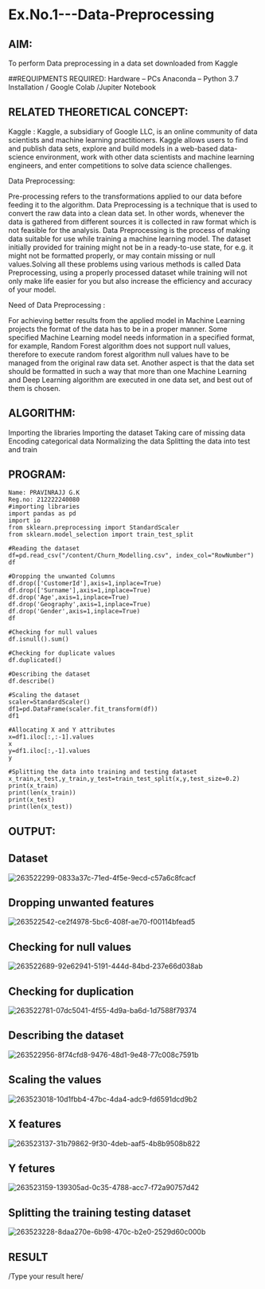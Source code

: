 # Ex.No.1---Data-Preprocessing
## AIM:

To perform Data preprocessing in a data set downloaded from Kaggle

##REQUIPMENTS REQUIRED:
Hardware – PCs
Anaconda – Python 3.7 Installation / Google Colab /Jupiter Notebook

## RELATED THEORETICAL CONCEPT:

Kaggle :
Kaggle, a subsidiary of Google LLC, is an online community of data scientists and machine learning practitioners. Kaggle allows users to find and publish data sets, explore and build models in a web-based data-science environment, work with other data scientists and machine learning engineers, and enter competitions to solve data science challenges.

Data Preprocessing:

Pre-processing refers to the transformations applied to our data before feeding it to the algorithm. Data Preprocessing is a technique that is used to convert the raw data into a clean data set. In other words, whenever the data is gathered from different sources it is collected in raw format which is not feasible for the analysis.
Data Preprocessing is the process of making data suitable for use while training a machine learning model. The dataset initially provided for training might not be in a ready-to-use state, for e.g. it might not be formatted properly, or may contain missing or null values.Solving all these problems using various methods is called Data Preprocessing, using a properly processed dataset while training will not only make life easier for you but also increase the efficiency and accuracy of your model.

Need of Data Preprocessing :

For achieving better results from the applied model in Machine Learning projects the format of the data has to be in a proper manner. Some specified Machine Learning model needs information in a specified format, for example, Random Forest algorithm does not support null values, therefore to execute random forest algorithm null values have to be managed from the original raw data set.
Another aspect is that the data set should be formatted in such a way that more than one Machine Learning and Deep Learning algorithm are executed in one data set, and best out of them is chosen.


## ALGORITHM:
Importing the libraries
Importing the dataset
Taking care of missing data
Encoding categorical data
Normalizing the data
Splitting the data into test and train

## PROGRAM:
```
Name: PRAVINRAJJ G.K
Reg.no: 212222240080
#importing libraries
import pandas as pd
import io
from sklearn.preprocessing import StandardScaler
from sklearn.model_selection import train_test_split

#Reading the dataset
df=pd.read_csv("/content/Churn_Modelling.csv", index_col="RowNumber")
df

#Dropping the unwanted Columns
df.drop(['CustomerId'],axis=1,inplace=True)
df.drop(['Surname'],axis=1,inplace=True)
df.drop('Age',axis=1,inplace=True)
df.drop('Geography',axis=1,inplace=True)
df.drop('Gender',axis=1,inplace=True)
df

#Checking for null values
df.isnull().sum()

#Checking for duplicate values
df.duplicated()

#Describing the dataset
df.describe()

#Scaling the dataset
scaler=StandardScaler()
df1=pd.DataFrame(scaler.fit_transform(df))
df1

#Allocating X and Y attributes
x=df1.iloc[:,:-1].values
x
y=df1.iloc[:,-1].values
y

#Splitting the data into training and testing dataset
x_train,x_test,y_train,y_test=train_test_split(x,y,test_size=0.2)
print(x_train)
print(len(x_train))
print(x_test)
print(len(x_test))
```

## OUTPUT:
## Dataset
![263522299-0833a37c-71ed-4f5e-9ecd-c57a6c8fcacf](https://github.com/Pravinrajj/Ex.No.1---Data-Preprocessing/assets/117917674/57da4e99-c537-49a6-9d1c-6b9ec83ce0fe)

## Dropping unwanted features
![263522542-ce2f4978-5bc6-408f-ae70-f00114bfead5](https://github.com/Pravinrajj/Ex.No.1---Data-Preprocessing/assets/117917674/c23fb046-4770-436a-93eb-62240797196a)

## Checking for null values
![263522689-92e62941-5191-444d-84bd-237e66d038ab](https://github.com/Pravinrajj/Ex.No.1---Data-Preprocessing/assets/117917674/bc19a073-d993-4358-a9e4-2a7807c20eb7)

## Checking for duplication
![263522781-07dc5041-4f55-4d9a-ba6d-1d7588f79374](https://github.com/Pravinrajj/Ex.No.1---Data-Preprocessing/assets/117917674/b84808a6-1a99-45c9-9243-e2403e24c9a4)

## Describing the dataset
![263522956-8f74cfd8-9476-48d1-9e48-77c008c7591b](https://github.com/Pravinrajj/Ex.No.1---Data-Preprocessing/assets/117917674/412595a1-a219-4c5c-b4e9-6222ed4a75a6)

## Scaling the values
![263523018-10d1fbb4-47bc-4da4-adc9-fd6591dcd9b2](https://github.com/Pravinrajj/Ex.No.1---Data-Preprocessing/assets/117917674/2c378e3c-4398-4505-86a5-4facad73ec35)

## X features
![263523137-31b79862-9f30-4deb-aaf5-4b8b9508b822](https://github.com/Pravinrajj/Ex.No.1---Data-Preprocessing/assets/117917674/7f4f3f1a-efbf-442f-b995-3007e0f4202e)

## Y fetures
![263523159-139305ad-0c35-4788-acc7-f72a90757d42](https://github.com/Pravinrajj/Ex.No.1---Data-Preprocessing/assets/117917674/e7e8e396-d09f-4e02-a4c2-36500b6290ad)

## Splitting the training testing dataset
![263523228-8daa270e-6b98-470c-b2e0-2529d60c000b](https://github.com/Pravinrajj/Ex.No.1---Data-Preprocessing/assets/117917674/0ef313a0-ade7-4f1b-83ed-3b489ecd38ee)


## RESULT
/Type your result here/
